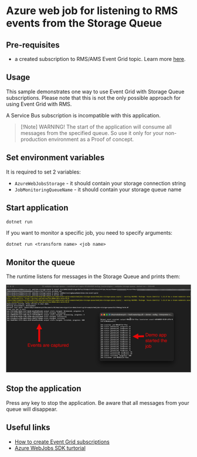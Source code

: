 # Azure web job for listening to RMS events from the Storage Queue

## Pre-requisites

- a created subscription to RMS/AMS Event Grid topic. Learn more [here](../../docs/monitoring.md).

## Usage
This sample demonstrates one way to use Event Grid with Storage Queue subscriptions. Please note that this is not the only possible approach for using Event Grid with RMS.

A Service Bus subscription is incompatible with this application.
>
> [!Note]
> WARNING! The start of the application will consume all messages from the specified queue. So use it only for your non-production environment as a Proof of concept.

## Set environment variables

It is required to set 2 variables:

* `AzureWebJobsStorage` - it should contain your storage connection string
* `JobMonitoringQueueName` - it should contain your storage queue name

## Start application

```console
dotnet run
```

If you want to monitor a specific job, you need to specify arguments:

```console
dotnet run <transform name> <job name>
```

## Monitor the queue
The runtime listens for messages in the Storage Queue and prints them:

![example](example.png)

## Stop the application

Press any key to stop the application. Be aware that all messages from your queue will disappear.

## Useful links

* [How to create Event Grid subscriptions](https://learn.microsoft.com/en-us/azure/data-explorer/ingest-data-event-grid-manual)
* [Azure WebJobs SDK turtorial](https://learn.microsoft.com/en-us/azure/app-service/webjobs-sdk-get-started)
